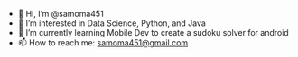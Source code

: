 - 👋 Hi, I’m @samoma451
- 👀 I’m interested in Data Science, Python, and Java
- 🌱 I’m currently learning Mobile Dev to create a sudoku solver for android
- 📫 How to reach me: samoma451@gmail.com


